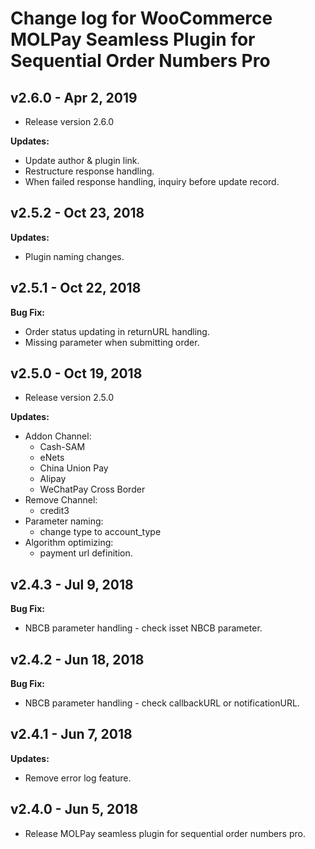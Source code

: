 # Change log for WooCommerce MOLPay Seamless Plugin for Sequential Order Numbers Pro

## v2.6.0 - Apr 2, 2019

- Release version 2.6.0

**Updates:**

- Update author & plugin link.
- Restructure response handling.
- When failed response handling, inquiry before update record.

## v2.5.2 - Oct 23, 2018

**Updates:**

- Plugin naming changes.

## v2.5.1 - Oct 22, 2018

**Bug Fix:**

- Order status updating in returnURL handling.
- Missing parameter when submitting order.

## v2.5.0 - Oct 19, 2018

- Release version 2.5.0

**Updates:**

- Addon Channel:
  - Cash-SAM
  - eNets
  - China Union Pay
  - Alipay
  - WeChatPay Cross Border
- Remove Channel:
  - credit3  
- Parameter naming:
  - change type to account_type
- Algorithm optimizing:
  - payment url definition.

## v2.4.3 - Jul 9, 2018

**Bug Fix:**

- NBCB parameter handling - check isset NBCB parameter.

## v2.4.2 - Jun 18, 2018

**Bug Fix:**

- NBCB parameter handling - check callbackURL or notificationURL.

## v2.4.1 - Jun 7, 2018

**Updates:**

- Remove error log feature.

## v2.4.0 - Jun 5, 2018

- Release MOLPay seamless plugin for sequential order numbers pro.
